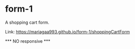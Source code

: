# form-1

A shopping cart form.

Link: https://mariagaa993.github.io/form-1/shoppingCartForm

*** NO responsive ***
